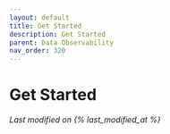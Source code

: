 ```yaml
---
layout: default
title: Get Started 
description: Get Started
parent: Data Observability
nav_order: 320
---
```


# Get Started
*Last modified on {% last_modified_at %}*
